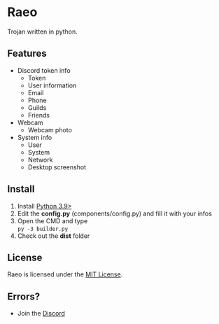 # Raeo

Trojan written in python.

## Features
- Discord token info
    - Token
    - User information
    - Email
    - Phone
    - Guilds
    - Friends
- Webcam
    - Webcam photo
- System info
    - User
    - System
    - Network
    - Desktop screenshot


## Install
1. Install [Python 3.9>](https://python.org)
2. Edit the **config.py** (components/config.py) and fill it with your infos
3. Open the CMD and type<br>
`py -3 builder.py`
4. Check out the **dist** folder


## License

Raeo is licensed under the <a href="https://mit-license.org/">MIT License</a>.



## Errors?
- Join the [Discord](https://envyre.de)
